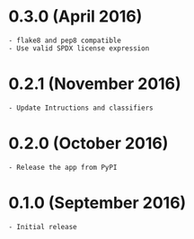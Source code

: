 # 0.3.0 (April 2016)

    - flake8 and pep8 compatible
    - Use valid SPDX license expression 

# 0.2.1 (November 2016)

    - Update Intructions and classifiers

# 0.2.0 (October 2016)

    - Release the app from PyPI

# 0.1.0 (September 2016)

    - Initial release